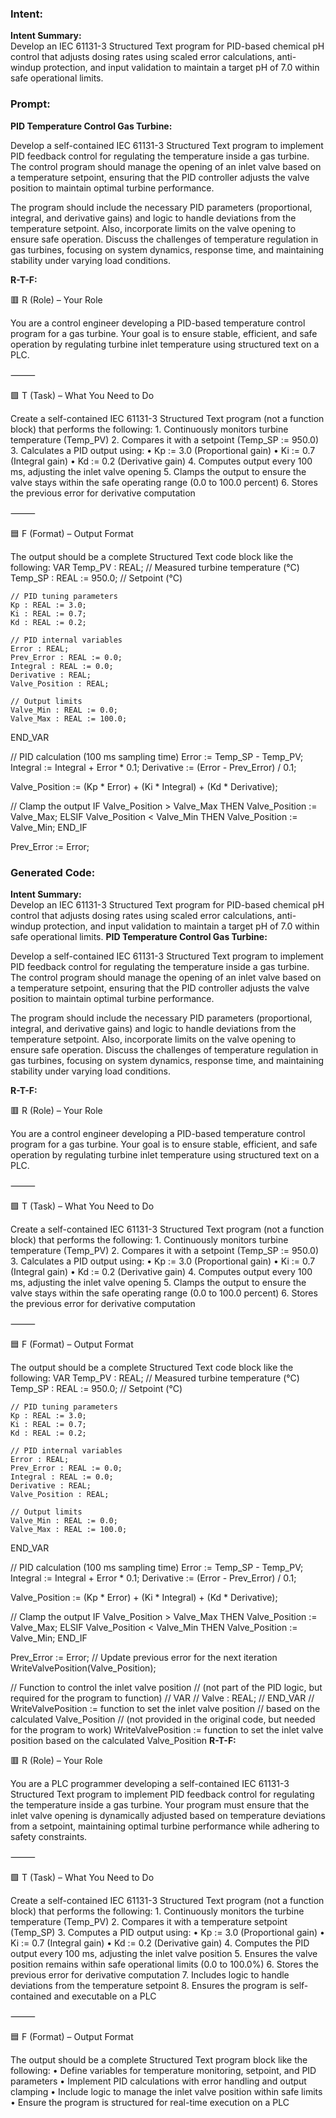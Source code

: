 ### Intent:
**Intent Summary:**  
Develop an IEC 61131-3 Structured Text program for PID-based chemical pH control that adjusts dosing rates using scaled error calculations, anti-windup protection, and input validation to maintain a target pH of 7.0 within safe operational limits.

### Prompt:
**PID Temperature Control Gas Turbine:**

Develop a self-contained IEC 61131-3 Structured Text program to implement PID feedback control for regulating the temperature inside a gas turbine. The control program should manage the opening of an inlet valve based on a temperature setpoint, ensuring that the PID controller adjusts the valve position to maintain optimal turbine performance.

The program should include the necessary PID parameters (proportional, integral, and derivative gains) and logic to handle deviations from the temperature setpoint. Also, incorporate limits on the valve opening to ensure safe operation. Discuss the challenges of temperature regulation in gas turbines, focusing on system dynamics, response time, and maintaining stability under varying load conditions.

**R-T-F:**

🟥 R (Role) – Your Role

You are a control engineer developing a PID-based temperature control program for a gas turbine. Your goal is to ensure stable, efficient, and safe operation by regulating turbine inlet temperature using structured text on a PLC.

⸻

🟩 T (Task) – What You Need to Do

Create a self-contained IEC 61131-3 Structured Text program (not a function block) that performs the following:
	1.	Continuously monitors turbine temperature (Temp_PV)
	2.	Compares it with a setpoint (Temp_SP := 950.0)
	3.	Calculates a PID output using:
	•	Kp := 3.0 (Proportional gain)
	•	Ki := 0.7 (Integral gain)
	•	Kd := 0.2 (Derivative gain)
	4.	Computes output every 100 ms, adjusting the inlet valve opening
	5.	Clamps the output to ensure the valve stays within the safe operating range (0.0 to 100.0 percent)
	6.	Stores the previous error for derivative computation

⸻

🟦 F (Format) – Output Format

The output should be a complete Structured Text code block like the following:
VAR
    Temp_PV : REAL;                    // Measured turbine temperature (°C)
    Temp_SP : REAL := 950.0;           // Setpoint (°C)

    // PID tuning parameters
    Kp : REAL := 3.0;
    Ki : REAL := 0.7;
    Kd : REAL := 0.2;

    // PID internal variables
    Error : REAL;
    Prev_Error : REAL := 0.0;
    Integral : REAL := 0.0;
    Derivative : REAL;
    Valve_Position : REAL;

    // Output limits
    Valve_Min : REAL := 0.0;
    Valve_Max : REAL := 100.0;
END_VAR

// PID calculation (100 ms sampling time)
Error := Temp_SP - Temp_PV;
Integral := Integral + Error * 0.1;
Derivative := (Error - Prev_Error) / 0.1;

Valve_Position := (Kp * Error) + (Ki * Integral) + (Kd * Derivative);

// Clamp the output
IF Valve_Position > Valve_Max THEN
    Valve_Position := Valve_Max;
ELSIF Valve_Position < Valve_Min THEN
    Valve_Position := Valve_Min;
END_IF

Prev_Error := Error;

### Generated Code:
**Intent Summary:**  
Develop an IEC 61131-3 Structured Text program for PID-based chemical pH control that adjusts dosing rates using scaled error calculations, anti-windup protection, and input validation to maintain a target pH of 7.0 within safe operational limits.
**PID Temperature Control Gas Turbine:**

Develop a self-contained IEC 61131-3 Structured Text program to implement PID feedback control for regulating the temperature inside a gas turbine. The control program should manage the opening of an inlet valve based on a temperature setpoint, ensuring that the PID controller adjusts the valve position to maintain optimal turbine performance.

The program should include the necessary PID parameters (proportional, integral, and derivative gains) and logic to handle deviations from the temperature setpoint. Also, incorporate limits on the valve opening to ensure safe operation. Discuss the challenges of temperature regulation in gas turbines, focusing on system dynamics, response time, and maintaining stability under varying load conditions.

**R-T-F:**

🟥 R (Role) – Your Role

You are a control engineer developing a PID-based temperature control program for a gas turbine. Your goal is to ensure stable, efficient, and safe operation by regulating turbine inlet temperature using structured text on a PLC.

⸻

🟩 T (Task) – What You Need to Do

Create a self-contained IEC 61131-3 Structured Text program (not a function block) that performs the following:
	1.	Continuously monitors turbine temperature (Temp_PV)
	2.	Compares it with a setpoint (Temp_SP := 950.0)
	3.	Calculates a PID output using:
	•	Kp := 3.0 (Proportional gain)
	•	Ki := 0.7 (Integral gain)
	•	Kd := 0.2 (Derivative gain)
	4.	Computes output every 100 ms, adjusting the inlet valve opening
	5.	Clamps the output to ensure the valve stays within the safe operating range (0.0 to 100.0 percent)
	6.	Stores the previous error for derivative computation

⸻

🟦 F (Format) – Output Format

The output should be a complete Structured Text code block like the following:
VAR
    Temp_PV : REAL;                    // Measured turbine temperature (°C)
    Temp_SP : REAL := 950.0;           // Setpoint (°C)

    // PID tuning parameters
    Kp : REAL := 3.0;
    Ki : REAL := 0.7;
    Kd : REAL := 0.2;

    // PID internal variables
    Error : REAL;
    Prev_Error : REAL := 0.0;
    Integral : REAL := 0.0;
    Derivative : REAL;
    Valve_Position : REAL;

    // Output limits
    Valve_Min : REAL := 0.0;
    Valve_Max : REAL := 100.0;
END_VAR

// PID calculation (100 ms sampling time)
Error := Temp_SP - Temp_PV;
Integral := Integral + Error * 0.1;
Derivative := (Error - Prev_Error) / 0.1;

Valve_Position := (Kp * Error) + (Ki * Integral) + (Kd * Derivative);

// Clamp the output
IF Valve_Position > Valve_Max THEN
    Valve_Position := Valve_Max;
ELSIF Valve_Position < Valve_Min THEN
    Valve_Position := Valve_Min;
END_IF

Prev_Error := Error; // Update previous error for the next iteration
WriteValvePosition(Valve_Position);

// Function to control the inlet valve position
// (not part of the PID logic, but required for the program to function)
// VAR
//    Valve : REAL;
// END_VAR
// WriteValvePosition := function to set the inlet valve position
// based on the calculated Valve_Position
// (not provided in the original code, but needed for the program to work)
WriteValvePosition := function to set the inlet valve position
based on the calculated Valve_Position
**R-T-F:**

🟥 R (Role) – Your Role

You are a PLC programmer developing a self-contained IEC 61131-3 Structured Text program to implement PID feedback control for regulating the temperature inside a gas turbine. Your program must ensure that the inlet valve opening is dynamically adjusted based on temperature deviations from a setpoint, maintaining optimal turbine performance while adhering to safety constraints.

⸻

🟩 T (Task) – What You Need to Do

Create a self-contained IEC 61131-3 Structured Text program (not a function block) that performs the following:
	1.	Continuously monitors the turbine temperature (Temp_PV)
	2.	Compares it with a temperature setpoint (Temp_SP)
	3.	Computes a PID output using:
	•	Kp := 3.0 (Proportional gain)
	•	Ki := 0.7 (Integral gain)
	•	Kd := 0.2 (Derivative gain)
	4.	Computes the PID output every 100 ms, adjusting the inlet valve position
	5.	Ensures the valve position remains within safe operational limits (0.0 to 100.0%)
	6.	Stores the previous error for derivative computation
	7.	Includes logic to handle deviations from the temperature setpoint
	8.	Ensures the program is self-contained and executable on a PLC

⸻

🟦 F (Format) – Output Format

The output should be a complete Structured Text program block like the following:
	•	Define variables for temperature monitoring, setpoint, and PID parameters
	•	Implement PID calculations with error handling and output clamping
	•	Include logic to manage the inlet valve position within safe limits
	•	Ensure the program is structured for real-time execution on a PLC
